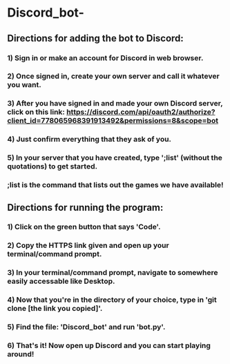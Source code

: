 # Discord_bot-

## Directions for adding the bot to Discord:

### 1) Sign in or make an account for Discord in web browser.
### 2) Once signed in, create your own server and call it whatever you want.
### 3) After you have signed in and made your own Discord server, click on this link: https://discord.com/api/oauth2/authorize?client_id=778065968391913492&permissions=8&scope=bot
### 4) Just confirm everything that they ask of you.
### 5) In your server that you have created, type ';list' (without the quotations) to get started.
### ;list is the command that lists out the games we have available!


## Directions for running the program:


### 1) Click on the green button that says 'Code'.
### 2) Copy the HTTPS link given and open up your terminal/command prompt.
### 3) In your terminal/command prompt, navigate to somewhere easily accessable like Desktop.
### 4) Now that you're in the directory of your choice, type in 'git clone [the link you copied]'.
### 5) Find the file: 'Discord_bot' and run 'bot.py'.
### 6) That's it! Now open up Discord and you can start playing around!